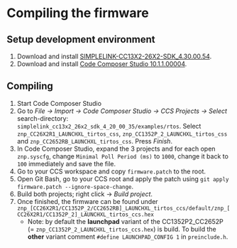 # Compiling the firmware

## Setup development environment
1. Download and install [SIMPLELINK-CC13X2-26X2-SDK_4.30.00.54](http://www.ti.com/tool/download/SIMPLELINK-CC13X2-26X2-SDK).
1. Download and install [Code Composer Studio 10.1.1.00004](http://www.ti.com/tool/CCSTUDIO).

## Compiling
1. Start Code Composer Studio
1. Go to *File -> Import -> Code Composer Studio -> CCS Projects -> Select* search-directory: `simplelink_cc13x2_26x2_sdk_4_20_00_35/examples/rtos`. Select `znp_CC26X2R1_LAUNCHXL_tirtos_css`, `znp_CC1352P_2_LAUNCHXL_tirtos_css` and `znp_CC2652RB_LAUNCHXL_tirtos_css`. Press *Finish*.
1. In Code Composer Studio, expand the 3 projects and for each open `znp.syscfg`, change `Minimal Poll Period (ms)` to `1000`, change it back to `100` immediately and save the file.
1. Go to your CCS workspace and copy `firmware.patch` to the root.
1. Open Git Bash, go to your CCS root and apply the patch using `git apply firmware.patch --ignore-space-change`.
1. Build both projects; right click -> *Build project*.
1. Once finished, the firmware can be found under `znp_[CC26X2R1/CC1352P_2/CC2652RB]_LAUNCHXL_tirtos_ccs/default/znp_[CC26X2R1/CC1352P_2]_LAUNCHXL_tirtos_ccs.hex`
    - Note: by default the **launchpad** variant of the CC1352P2_CC2652P (= `znp_CC1352P_2_LAUNCHXL_tirtos_ccs.hex`) is build. To build the **other** variant comment `#define LAUNCHPAD_CONFIG 1` in `preinclude.h`.